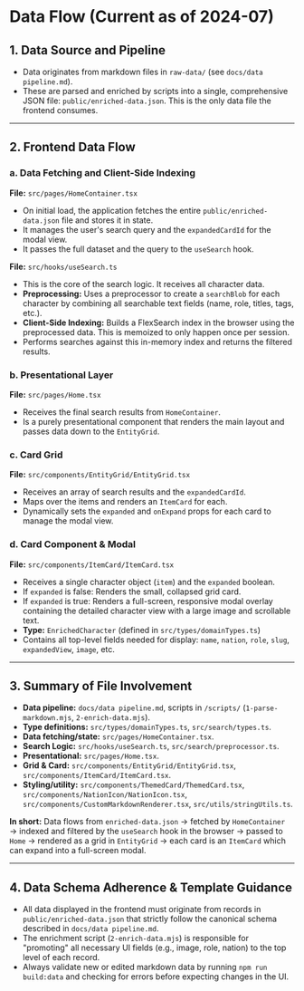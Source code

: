 # Data Flow (Current as of 2024-07)

## 1. Data Source and Pipeline

- Data originates from markdown files in `raw-data/` (see `docs/data pipeline.md`).
- These are parsed and enriched by scripts into a single, comprehensive JSON file: `public/enriched-data.json`. This is the only data file the frontend consumes.

---

## 2. Frontend Data Flow

### a. Data Fetching and Client-Side Indexing

**File:** `src/pages/HomeContainer.tsx`

- On initial load, the application fetches the entire `public/enriched-data.json` file and stores it in state.
- It manages the user's search query and the `expandedCardId` for the modal view.
- It passes the full dataset and the query to the `useSearch` hook.

**File:** `src/hooks/useSearch.ts`

- This is the core of the search logic. It receives all character data.
- **Preprocessing:** Uses a preprocessor to create a `searchBlob` for each character by combining all searchable text fields (name, role, titles, tags, etc.).
- **Client-Side Indexing:** Builds a FlexSearch index in the browser using the preprocessed data. This is memoized to only happen once per session.
- Performs searches against this in-memory index and returns the filtered results.

### b. Presentational Layer

**File:** `src/pages/Home.tsx`

- Receives the final search results from `HomeContainer`.
- Is a purely presentational component that renders the main layout and passes data down to the `EntityGrid`.

### c. Card Grid

**File:** `src/components/EntityGrid/EntityGrid.tsx`

- Receives an array of search results and the `expandedCardId`.
- Maps over the items and renders an `ItemCard` for each.
- Dynamically sets the `expanded` and `onExpand` props for each card to manage the modal view.

### d. Card Component & Modal

**File:** `src/components/ItemCard/ItemCard.tsx`

- Receives a single character object (`item`) and the `expanded` boolean.
- If `expanded` is false: Renders the small, collapsed grid card.
- If `expanded` is true: Renders a full-screen, responsive modal overlay containing the detailed character view with a large image and scrollable text.
- **Type:** `EnrichedCharacter` (defined in `src/types/domainTypes.ts`)
- Contains all top-level fields needed for display: `name`, `nation`, `role`, `slug`, `expandedView`, `image`, etc.

---

## 3. Summary of File Involvement

- **Data pipeline:** `docs/data pipeline.md`, scripts in `/scripts/` (`1-parse-markdown.mjs`, `2-enrich-data.mjs`).
- **Type definitions:** `src/types/domainTypes.ts`, `src/search/types.ts`.
- **Data fetching/state:** `src/pages/HomeContainer.tsx`.
- **Search Logic:** `src/hooks/useSearch.ts`, `src/search/preprocessor.ts`.
- **Presentational:** `src/pages/Home.tsx`.
- **Grid & Card:** `src/components/EntityGrid/EntityGrid.tsx`, `src/components/ItemCard/ItemCard.tsx`.
- **Styling/utility:** `src/components/ThemedCard/ThemedCard.tsx`, `src/components/NationIcon/NationIcon.tsx`, `src/components/CustomMarkdownRenderer.tsx`, `src/utils/stringUtils.ts`.

**In short:**
Data flows from `enriched-data.json` → fetched by `HomeContainer` → indexed and filtered by the `useSearch` hook in the browser → passed to `Home` → rendered as a grid in `EntityGrid` → each card is an `ItemCard` which can expand into a full-screen modal.

---

## 4. Data Schema Adherence & Template Guidance

- All data displayed in the frontend must originate from records in `public/enriched-data.json` that strictly follow the canonical schema described in `docs/data pipeline.md`.
- The enrichment script (`2-enrich-data.mjs`) is responsible for "promoting" all necessary UI fields (e.g., image, role, nation) to the top level of each record.
- Always validate new or edited markdown data by running `npm run build:data` and checking for errors before expecting changes in the UI.

